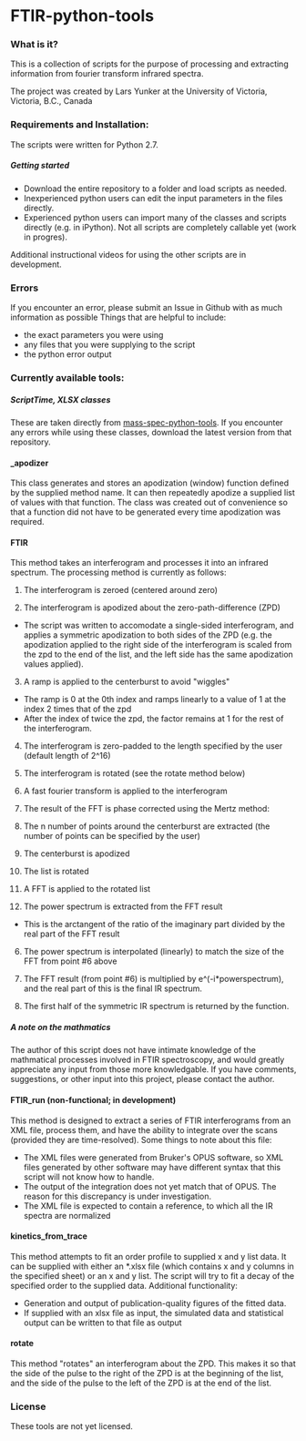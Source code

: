 # FTIR-python-tools

### What is it?
This is a collection of scripts for the purpose of processing and extracting information from fourier transform infrared spectra. 

The project was created by Lars Yunker at the University of Victoria, Victoria, B.C., Canada

### Requirements and Installation:
The scripts were written for Python 2.7.

##### Getting started
* Download the entire repository to a folder and load scripts as needed. 
* Inexperienced python users can edit the input parameters in the files directly. 
* Experienced python users can import many of the classes and scripts directly (e.g. in iPython). Not all scripts are completely callable yet (work in progres). 

Additional instructional videos for using the other scripts are in development.

### Errors
If you encounter an error, please submit an Issue in Github with as much information as possible
Things that are helpful to include:
* the exact parameters you were using
* any files that you were supplying to the script
* the python error output

### Currently available tools:
##### ScriptTime, XLSX classes
These are taken directly from [mass-spec-python-tools](https://github.com/larsyunker/mass-spec-python-tools "mass-spec-python-tools"). If you encounter any errors while using these classes, download the latest version from that repository. 

#### _apodizer
This class generates and stores an apodization (window) function defined by the supplied method name. It can then repeatedly apodize a supplied list of values with that function. The class was created out of convenience so that a function did not have to be generated every time apodization was required. 

#### FTIR
This method takes an interferogram and processes it into an infrared spectrum. The processing method is currently as follows:

1. The interferogram is zeroed (centered around zero)

2. The interferogram is apodized about the zero-path-difference (ZPD)

  * The script was written to accomodate a single-sided interferogram, and applies a symmetric apodization to both sides of the ZPD (e.g. the apodization applied to the right side of the interferogram is scaled from the zpd to the end of the list, and the left side has the same apodization values applied).

3. A ramp is applied to the centerburst to avoid "wiggles"
  * The ramp is 0 at the 0th index and ramps linearly to a value of 1 at the index 2 times that of the zpd
  * After the index of twice the zpd, the factor remains at 1 for the rest of the interferogram.

4. The interferogram is zero-padded to the length specified by the user (default length of 2^16)

5. The interferogram is rotated (see the rotate method below)

6. A fast fourier transform is applied to the interferogram

7. The result of the FFT is phase corrected using the Mertz method:

  1. The n number of points around the centerburst are extracted (the number of points can be specified by the user)

  2. The centerburst is apodized

  3. The list is rotated

  4. A FFT is applied to the rotated list

  5. The power spectrum is extracted from the FFT result

  * This is the arctangent of the ratio of the imaginary part divided by the real part of the FFT result

  6. The power spectrum is interpolated (linearly) to match the size of the FFT from point #6 above

  7. The FFT result (from point #6) is multiplied by e^(-i*powerspectrum), and the real part of this is the final IR spectrum.

8. The first half of the symmetric IR spectrum is returned by the function.

##### A note on the mathmatics
The author of this script does not have intimate knowledge of the mathmatical processes involved in FTIR spectroscopy, and would greatly appreciate any input from those more knowledgable. If you have comments, suggestions, or other input into this project, please contact the author. 

#### FTIR_run (non-functional; in development)
This method is designed to extract a series of FTIR interferograms from an XML file, process them, and have the ability to integrate over the scans (provided they are time-resolved). Some things to note about this file:
  * The XML files were generated from Bruker's OPUS software, so XML files generated by other software may have different syntax that this script will not know how to handle. 
  * The output of the integration does not yet match that of OPUS. The reason for this discrepancy is under investigation. 
  * The XML file is expected to contain a reference, to which all the IR spectra are normalized

#### kinetics_from_trace
This method attempts to fit an order profile to supplied x and y list data. It can be supplied with either an *.xlsx file (which contains x and y columns in the specified sheet) or an x and y list. The script will try to fit a decay of the specified order to the supplied data. Additional functionality: 
  * Generation and output of publication-quality figures of the fitted data. 
  * If supplied with an xlsx file as input, the simulated data and statistical output can be written to that file as output

#### rotate
This method "rotates" an interferogram about the ZPD. This makes it so that the side of the pulse to the right of the ZPD is at the beginning of the list, and the side of the pulse to the left of the ZPD is at the end of the list. 

### License
These tools are not yet licensed. 